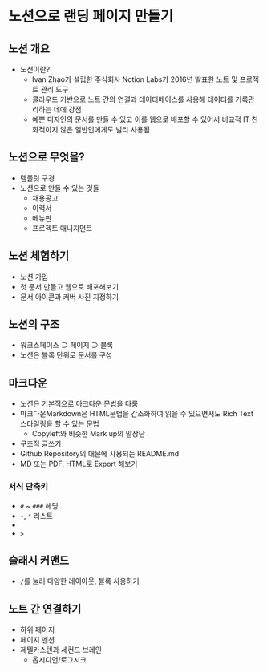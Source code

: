 # 노션으로 랜딩 페이지 만들기

## 노션 개요

- 노션이란?
	- Ivan Zhao가 설립한 주식회사 Notion Labs가 2016년 발표한 노트 및 프로젝트 관리 도구
	- 클라우드 기반으로 노트 간의 연결과 데이터베이스를 사용해 데이터를 기록관리하는 데에 강점
	- 예쁜 디자인의 문서를 만들 수 있고 이를 웹으로 배포할 수 있어서 비교적 IT 친화적이지 않은 일반인에게도 널리 사용됨

## 노션으로 무엇을?

- 템플릿 구경
- 노션으로 만들 수 있는 것들
	- 채용공고
	- 이력서
	- 메뉴판
	- 프로젝트 매니지먼트

## 노션 체험하기

- 노션 가입
- 첫 문서 만들고 웹으로 배포해보기
- 문서 아이콘과 커버 사진 지정하기

## 노션의 구조

- 워크스페이스 ⊃ 페이지 ⊃ 블록
- 노션은 블록 단위로 문서를 구성

## 마크다운

- 노션은 기본적으로 마크다운 문법을 다룸
- 마크다운Markdown은 HTML문법을 간소화하여 읽을 수 있으면서도 Rich Text 스타일링을 할 수 있는 문법
	- Copyleft와 비슷한 Mark up의 말장난
- 구조적 글쓰기
- Github Repository의 대문에 사용되는 README.md
- MD 또는 PDF, HTML로 Export 해보기

### 서식 단축키

- `#` ~ `###` 헤딩
- `-`, `*` 리스트
- 
- `>`

## 슬래시 커맨드

- `/`를 눌러 다양한 레이아웃, 블록 사용하기

## 노트 간 연결하기

- 하위 페이지
- 페이지 멘션
- 제텔카스텐과 세컨드 브레인
	- 옵시디언/로그시크

## 